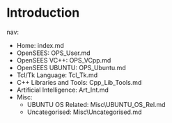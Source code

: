 # Introduction


nav:
- Home: index.md
- OpenSEES: OPS_User.md
- OpenSEES VC++: OPS_VCpp.md
- OpenSEES UBUNTU: OPS_Ubuntu.md
- Tcl/Tk Language: Tcl_Tk.md
- C++ Libraries and Tools: Cpp_Lib_Tools.md
- Artificial Intelligence: Art_Int.md
- Misc:
    - UBUNTU OS Related: Misc\UBUNTU_OS_Rel.md
    - Uncategorised: Misc\Uncategorised.md